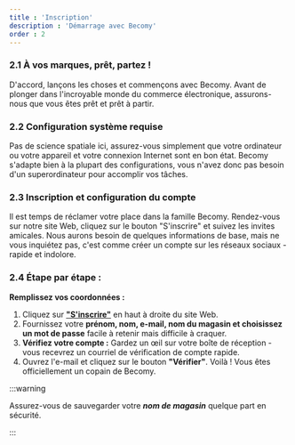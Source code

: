 ```yaml
---
title : 'Inscription'
description : 'Démarrage avec Becomy'
order : 2
---
```



### 2.1 À vos marques, prêt, partez !
D'accord, lançons les choses et commençons avec Becomy. Avant de plonger dans l'incroyable monde du commerce électronique, assurons-nous que vous êtes prêt et prêt à partir.

### 2.2 Configuration système requise
Pas de science spatiale ici, assurez-vous simplement que votre ordinateur ou votre appareil et votre connexion Internet sont en bon état. Becomy s'adapte bien à la plupart des configurations, vous n'avez donc pas besoin d'un superordinateur pour accomplir vos tâches.

### 2.3 Inscription et configuration du compte
Il est temps de réclamer votre place dans la famille Becomy. Rendez-vous sur notre site Web, cliquez sur le bouton "S'inscrire" et suivez les invites amicales. Nous aurons besoin de quelques informations de base, mais ne vous inquiétez pas, c'est comme créer un compte sur les réseaux sociaux - rapide et indolore.

### 2.4 Étape par étape :

**Remplissez vos coordonnées :**

1. Cliquez sur [**"S'inscrire"**](https://becomystaging.com/admin_users/sign_up) en haut à droite du site Web.
2. Fournissez votre **prénom, nom, e-mail, nom du magasin et choisissez un mot de passe** facile à retenir mais difficile à craquer.
3. **Vérifiez votre compte :** Gardez un œil sur votre boîte de réception - vous recevrez un courriel de vérification de compte rapide.
4. Ouvrez l'e-mail et cliquez sur le bouton **"Vérifier"**. Voilà ! Vous êtes officiellement un copain de Becomy.

:::warning

Assurez-vous de sauvegarder votre _**nom de magasin**_ quelque part en sécurité.

:::
